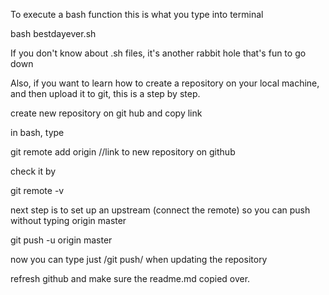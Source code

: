 To execute a bash function this is what you type into terminal

bash bestdayever.sh

If you don't know about .sh files, it's another rabbit hole that's fun to go down

Also, if you want to learn how to create a repository on your local machine, and then upload it to git, this is a step by step. 

create new repository on git hub and copy link

in bash, type

git remote add origin //link to new repository on github

check it by

git remote -v

next step is to set up an upstream (connect the remote) so you can push without typing origin master

git push -u origin master

now you can type just /git push/ when updating the repository

refresh github and make sure the readme.md copied over. 
